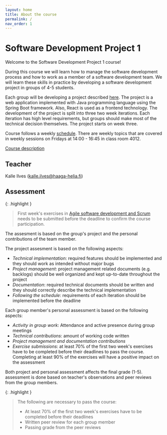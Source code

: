 ```yaml
---
layout: home
title: About the course
permalink: /
nav_order: 1
---
```


# Software Development Project 1

Welcome to the Software Development Project 1 course!

During this course we will learn how to manage the software development process and how to work as a member of a software development team. We will learn these skills in practice by developing a software development project in groups of 4-5 students.

Each group will be developing a project described [here](/project-description). The project is a web application implemented with Java programming language using the Spring Boot framework. Also, React is used as a frontend technology. The development of the project is split into three two week iterations. Each iteration has high level requirements, but groups should make most of the technical decision themselves. The project starts on week three.

Course follows a weekly [schedule](/schedule). There are weekly topics that are covered in weekly sessions on Fridays at 14:00 - 16:45 in class room 4012.

[Course description](https://opinto-opas.haaga-helia.fi/course_unit/SOF005AS3AE)

## Teacher

Kalle Ilves (kalle.ilves@haaga-helia.fi)

## Assessment

{: .highlight }

> First week's exercises in [Agile software development and Scrum](/agile-software-development) needs to be submitted before the deadline to confirm the course participation.

The assesment is based on the group's project and the personal contributions of the team member.

The project assesment is based on the following aspects:

- _Technical implementation_: required features should be implemented and they should work as intended without major bugs
- _Project management_: project management related documents (e.g. backlogs) should be well organized and kept up-to-date throughout the project
- _Documentation_: required technical documents should be written and they should correctly describe the technical implementation
- _Following the schedule_: requirements of each iteration should be implemented before the deadline

Each group member's personal assessment is based on the following aspects:

- _Activity in group work_: Attendance and active presence during group meetings
- _Technical contributions_: amount of working code written
- _Project management and documentation contributions_
- _Exercise submissions_: at least 70% of the first two week's exercises have to be completed before their deadlines to pass the course. Completing at least 90% of the exercises will have a positive impact on the assessment

Both project and personal assessment affects the final grade (1-5). assessment is done based on teacher's observations and peer reviews from the group members.

{: .highlight }

> The following are necessary to pass the course:
>
> - At least 70% of the first two week's exercises have to be completed before their deadlines
> - Written peer review for each group member
> - Passing grade from the peer reviews
